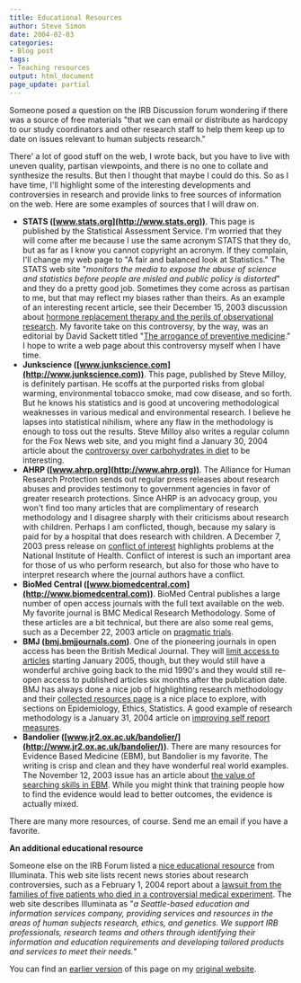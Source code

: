 ```yaml
---
title: Educational Resources
author: Steve Simon
date: 2004-02-03
categories:
- Blog post
tags:
- Teaching resources
output: html_document
page_update: partial
---
```

Someone posed a question on the IRB Discussion forum wondering if there
was a source of free materials "that we can email or distribute as
hardcopy to our study coordinators and other research staff to help them
keep up to date on issues relevant to human subjects research."

There' a lot of good stuff on the web, I wrote back, but you have to
live with uneven quality, partisan viewpoints, and there is no one to
collate and synthesize the results. But then I thought that maybe I
could do this. So as I have time, I'll highlight some of the
interesting developments and controversies in research and provide links
to free sources of information on the web. Here are some examples of
sources that I will draw on.

-   **STATS ([www.stats.org](http://www.stats.org))**. This page is
    published by the Statistical Assessment Service. I'm worried that
    they will come after me because I use the same acronym STATS that
    they do, but as far as I know you cannot copyright an acronym. If
    they complain, I'll change my web page to "A fair and balanced
    look at Statistics." The STATS web site "*monitors the media to
    expose the abuse of science and statistics before people are misled
    and public policy is distorted*" and they do a pretty good job.
    Sometimes they come across as partisan to me, but that may reflect
    my biases rather than theirs. As an example of an interesting recent
    article, see their December 15, 2003 discussion about [hormone
    replacement therapy and the perils of observational
    research](http://www.stats.org/record.jsp?type=news&ID=460). My
    favorite take on this controversy, by the way, was an editorial by
    David Sackett titled "[The arrogance of preventive
    medicine](http://www.cmaj.ca/cgi/content/full/167/4/363)." I hope
    to write a web page about this controversy myself when I have time.
-   **Junkscience ([www.junkscience.com](http://www.junkscience.com))**.
    This page, published by Steve Milloy, is definitely partisan. He
    scoffs at the purported risks from global warming, environmental
    tobacco smoke, mad cow disease, and so forth. But he knows his
    statistics and is good at uncovering methodological weaknesses in
    various medical and environmental research. I believe he lapses into
    statistical nihilism, where any flaw in the methodology is enough to
    toss out the results. Steve Milloy also writes a regular column for
    the Fox News web site, and you might find a January 30, 2004 article
    about the [controversy over carbohydrates in
    diet](http://www.foxnews.com/story/0,2933,109890,00.html) to be
    interesting.
-   **AHRP ([www.ahrp.org](http://www.ahrp.org))**. The Alliance for
    Human Research Protection sends out regular press releases about
    research abuses and provides testimony to government agencies in
    favor of greater research protections. Since AHRP is an advocacy
    group, you won't find too many articles that are complimentary of
    research methodology and I disagree sharply with their criticisms
    about research with children. Perhaps I am conflicted, though,
    because my salary is paid for by a hospital that does research with
    children. A December 7, 2003 press release on [conflict of
    interest](http://www.ahrp.org/infomail/03/12/07.html) highlights
    problems at the National Institute of Health. Conflict of interest
    is such an important area for those of us who perform research, but
    also for those who have to interpret research where the journal
    authors have a conflict.
-   **BioMed Central
    ([www.biomedcentral.com](http://www.biomedcentral.com))**. BioMed
    Central publishes a large number of open access journals with the
    full text available on the web. My favorite journal is BMC Medical
    Research Methodology. Some of these articles are a bit technical,
    but there are also some real gems, such as a December 22, 2003
    article on [pragmatic
    trials](http://www.biomedcentral.com/1471-2288/3/28).
-   **BMJ ([bmj.bmjjournals.com](http://bmj.bmjjournals.com/))**. One of
    the pioneering journals in open access has been the British Medical
    Journal. They will [limit access to
    articles](http://bmj.bmjjournals.com/cgi/content/full/327/7409/241)
    starting January 2005, though, but they would still have a
    wonderful archive going back to the mid 1990's and they would
    still re-open access to published articles six months after the
    publication date. BMJ has always done a nice job of highlighting
    research methodology and their [collected resources
    page](http://bmj.bmjjournals.com/collections/) is a nice place to
    explore, with sections on Epidemiology, Ethics, Statistics. A good
    example of research methodology is a January 31, 2004 article on
    [improving self report
    measures](http://bmj.bmjjournals.com/cgi/content/full/328/7434/258).
-   **Bandolier
    ([www.jr2.ox.ac.uk/bandolier/](http://www.jr2.ox.ac.uk/bandolier/))**.
    There are many resources for Evidence Based Medicine (EBM), but
    Bandolier is my favorite. The writing is crisp and clean and they
    have wonderful real world examples. The November 12, 2003 issue has
    an article about [the value of searching skills in
    EBM](http://www.jr2.ox.ac.uk/bandolier/band117/b117-3.html). While
    you might think that training people how to find the evidence would
    lead to better outcomes, the evidence is actually mixed.

There are many more resources, of course. Send me an email if you have a
favorite.

**An additional educational resource**

Someone else on the IRB Forum listed a [nice educational
resource](http://www.illuminata-inc.com/News.html) from Illuminata. This
web site lists recent news stories about research controversies, such as
a February 1, 2004 report about a [lawsuit from the families of five
patients who died in a controversial medical
experiment](http://seattletimes.nwsource.com/html/localnews/2001848510_hutch01.html).
The web site describes Illuminata as "*a Seattle-based education and
information services company, providing services and resources in the
areas of human subjects research, ethics, and genetics. We support IRB
professionals, research teams and others through identifying their
information and education requirements and developing tailored products
and services to meet their needs.*"

You can find an [earlier version](http://www.pmean.com/04/educational.html) of this page on my [original website](http://www.pmean.com/original_site.html).
